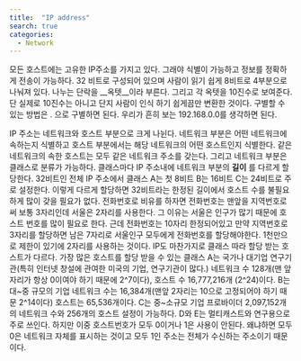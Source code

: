 ```yaml
---
title:  "IP address"
search: true
categories: 
  - Network
---
```


모든 호스트에는 고유한 IP주소를 가지고 있다. 그래야 식별이 가능하고 정보를 정확하게 전송이 가능하다. 
32 비트로 구성되어 있으며 사람이 읽기 쉽게 8비트로 4부분으로 나눠져 있다. 나누는 단락을 __옥텟__이라 부른다. 그리고 각 옥텟을 10진수로 보여준다. 단 실제로 10진수는 아니고 단지 사람이 인식 하기 쉽게끔만 변환한 것이다.
구별할 수 있는 방법은 . 으로 구별하면 된다.
우리가 흔히 보는 192.168.0.0를 생각하면 된다.

IP 주소는 네트워크와 호스트 부분으로 크게 나뉜다. 
네트워크 부분은 어떤 네트워크에 속하는지 식별하고 호스트 부분에서는 해당 네트워크의 어떤 호스트인지 식별한다. 같은 네트워크의 속한 호스트는 모두 같은 네트워크 주소를 갖는다. 
그리고 네트워크 부분은 클래스로 분류가 가능하다. 클래스마다 IP 주소내에 네트워크 부분의 __길이__ 를 다르게 할당한다. 32비트인 전체 IP 주소에서 
클래스 A는 첫 8비트 B는 16비트 C는 24비트로 주로 설정한다. 
이렇게 다르게 할당하면 32비트라는 한정된 길이에서 호스트 수를 불필요하게 많이 갖을 필요가 없다.
전화번호로 비유를 하자면 전화번호는 맨앞을 지역번호로써 보통 3자리인데 서울은 2자리를 사용한다. 
그 이유는 서울은 인구가 많기 때문에 호스트 번호를 많이 필요로 한다. 근데 전화번호는 10자리 한정되어있고 만약 지역번호로 3자리를 할당하면 남은 7자리로 서울인구 모두에게 전화번호를 할당해야한다. 1천만으로 제한이 있기에 2자리를 사용하는 것이다.
IP도 마찬가지로 클래스 따라 할당 받는 호스트가 다르다. 
가장 많은 호스트를 할당 받을 수 있는 클래스 A는 국가나 대기업 연구기관(특히 인터넷 창설에 관여한 미국의 기업, 연구기관이 많다.) 네트워크 수 128개(맨 앞자리가 항상 0이여야 하기 때문에 2^7이다), 호스트 수 16,777,216개 (2^24)이다.
B는 대~중 규모의 기업 네트워크 수는 16,384개(맨앞 2자리는 10으로 고정되어야 하기 때문 2^14이다) 호스트는 65,536개이다. 
C는 중~소규모 기업 프로바이더 2,097,152개의 네트워크 수와 256개의 호스트 설정이 가능하다.
D와 E는 멀티캐스트와 연구용으로 주로 쓰인다.
하지만 이중 호스트번호가 모두 0이거나 1은 사용이 안된다. 
왜냐하면 모두 0은 네트워크 자체를 표시하는 것이고 모두 1인 주소는 전체가 수신하는 주소이기 때문이다. 

